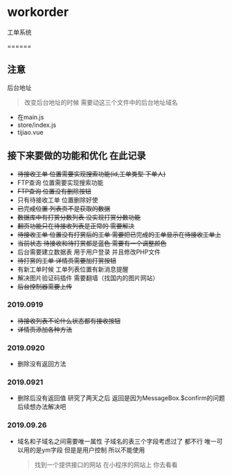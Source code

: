 # workorder
工单系统

======
## 注意
后台地址 
>改变后台地址的时候  需要动这三个文件中的后台地址域名

* 在main.js 
* store/index.js 
* tijiao.vue 



## 接下来要做的功能和优化  在此记录
* ~~待接收工单 位置需要实现搜索功能(id,工单类型 下单人)~~
* FTP查询 位置需要实现搜索功能
* ~~FTP查询 位置没有删除按钮~~
* 只有待接收工单 位置删除好使
* ~~已完成位置 列表页不是获取的数据~~
* ~~数据库中有打赏分数列表  没实现打赏分数功能~~
* ~~翻页功能只在待接收列表是正常的 需要解决~~
* ~~待接收工单 位置没有打赏后的工单 需要把已完成的工单显示在待接收工单上~~
* ~~当前状态 待接收和待打赏都是蓝色 需要有一个调整颜色~~
* 后台需要建立数据表 用于用户登录 并且修改PHP文件
* ~~待打赏的工单 详情页需要加打赏按钮~~
* 有新工单时候 工单列表位置有新消息提醒
* 解决图片验证码插件  需要翻墙（找国内的图片网站）
* ~~后台控制器需要上传~~
### 2019.0919
* ~~待接收列表不论什么状态都有接收按钮~~
* ~~详情页添加各种方法~~

### 2019.0920
* 删除没有返回方法   

### 2019.0921
* 删除后没有返回值 研究了两天之后  返回是因为MessageBox.$confirm的问题  后续想办法解决吧

### 2019.09.26
* 域名和子域名之间需要唯一属性 子域名的表三个字段考虑过了  都不行
   唯一可以用的是ym字段 但是是用户控制  所以不能使用 
   
   > 找到一个提供接口的网站  在小程序的网站上  你去看看